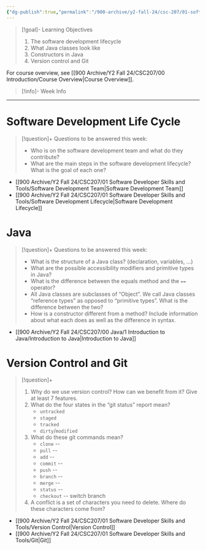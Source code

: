 ```yaml
---
{"dg-publish":true,"permalink":"/900-archive/y2-fall-24/csc-207/01-software-developer-skills-and-tools/week-1-a-tour-of-software-design-version-control/","tags":["#lecture","#note","university"],"created":"2024-09-03T09:59:52.000-07:00","updated":"2024-10-30T17:51:50.007-07:00"}
---
```



> [!goal]- Learning Objectives
>
> 1. The software development lifecycle
> 2. What Java classes look like
> 3. Constructors in Java
> 4. Version control and Git

For course overview, see [[900 Archive/Y2 Fall 24/CSC207/00 Introduction/Course Overview\|Course Overview]].

> [!info]- Week Info
> 

---

# Software Development Life Cycle

> [!question]+ Questions to be answered this week:
>
> - Who is on the software development team and what do they contribute?
> - What are the main steps in the software development lifecycle? What is the goal of each one?

- [[900 Archive/Y2 Fall 24/CSC207/01 Software Developer Skills and Tools/Software Development Team\|Software Development Team]]
- [[900 Archive/Y2 Fall 24/CSC207/01 Software Developer Skills and Tools/Software Development Lifecycle\|Software Development Lifecycle]]

# Java

> [!question]+ Questions to be answered this week:
>
> - What is the structure of a Java class? (declaration, variables, …)
> - What are the possible accessibility modifiers and primitive types in Java?
> - What is the difference between the equals method and the `==` operator?
> - All Java classes are subclasses of “Object”. We call Java classes “reference types” as opposed to “primitive types”. What is the difference between the two?
> - How is a constructor different from a method? Include information about what each does as well as the difference in syntax.

- [[900 Archive/Y2 Fall 24/CSC207/00 Java/1 Introduction to Java/Introduction to Java\|Introduction to Java]]

# Version Control and Git

> [!question]+
>
> 1. Why do we use version control? How can we benefit from it? Give at least 7 features.
> 2. What do the four states in the “git status” report mean?
>     - `untracked`
>     - `staged`
>     - `tracked`
>     - `dirty`/`modified`
> 3. What do these git commands mean?
>     - `clone` --
>     - `pull` --
>     - `add` --
>     - `commit` --
>     - `push` --
>     - `branch` --
>     - `merge` --
>     - `status` --
>     - `checkout` -- switch branch
> 4. A conflict is a set of characters you need to delete. Where do these characters come from?

- [[900 Archive/Y2 Fall 24/CSC207/01 Software Developer Skills and Tools/Version Control\|Version Control]]
- [[900 Archive/Y2 Fall 24/CSC207/01 Software Developer Skills and Tools/Git\|Git]]

